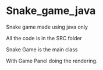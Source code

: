 # Snake_game_java
Snake game made using java only 


All the code is in the SRC folder


Snake Game  is the main class 


With Game Panel doing the rendering.
